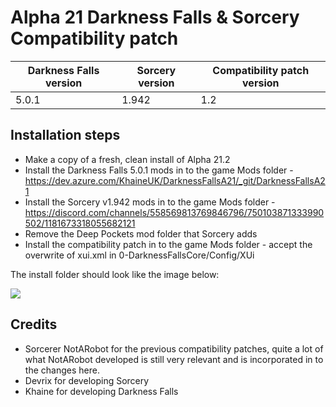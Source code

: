 # Alpha 21 Darkness Falls & Sorcery Compatibility patch

<table>
	<thead>
		<tr>
			<th>Darkness Falls version</th>
			<th>Sorcery version</th>
			<th>Compatibility patch version</th>
		</tr>
	</thead>
	<tbody>
		<tr>
			<td>5.0.1</td>
			<td>1.942</td>
			<td>1.2</td>
		</tr>
	</tbody>
</table>

<h2>Installation steps</h2>
<ul>
	<li>Make a copy of a fresh, clean install of Alpha 21.2</li>
	<li>Install the Darkness Falls 5.0.1 mods in to the game Mods folder - <a href="https://dev.azure.com/KhaineUK/DarknessFallsA21/_git/DarknessFallsA21">https://dev.azure.com/KhaineUK/DarknessFallsA21/_git/DarknessFallsA21</a></li>
	<li>Install the Sorcery v1.942 mods in to the game Mods folder - <a href="https://discord.com/channels/558569813769846796/750103871333990502/1181673318055682121">https://discord.com/channels/558569813769846796/750103871333990502/1181673318055682121</a></li>
	<li>Remove the Deep Pockets mod folder that Sorcery adds</li>
	<li>Install the compatibility patch in to the game Mods folder - accept the overwrite of xui.xml in 0-DarknessFallsCore/Config/XUi</li>
</ul>

<p>The install folder should look like the image below:</p>
<img src="https://i.imgur.com/gtVKPxb.jpg">


<h2>Credits</h2>
<ul>
	<li>Sorcerer NotARobot for the previous compatibility patches, quite a lot of what NotARobot developed is still very relevant and is incorporated in to the changes here.</li>
	<li>Devrix for developing Sorcery</li>
	<li>Khaine for developing Darkness Falls</li>
</ul>